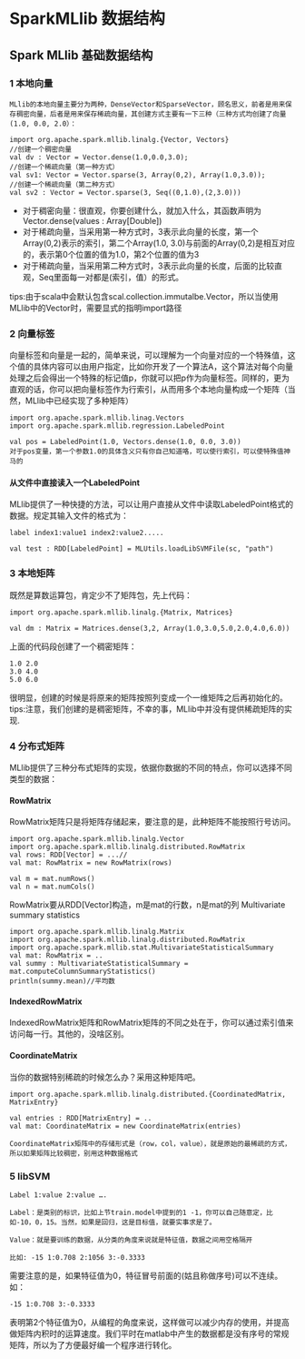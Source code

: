 # SparkMLlib 数据结构

## Spark MLlib 基础数据结构

### 1 本地向量

```
MLlib的本地向量主要分为两种，DenseVector和SparseVector，顾名思义，前者是用来保存稠密向量，后者是用来保存稀疏向量，其创建方式主要有一下三种（三种方式均创建了向量(1.0, 0.0, 2.0）：
```

```
import org.apache.spark.mllib.linalg.{Vector, Vectors}  
//创建一个稠密向量  
val dv : Vector = Vector.dense(1.0,0.0,3.0);  
//创建一个稀疏向量（第一种方式）  
val sv1: Vector = Vector.sparse(3, Array(0,2), Array(1.0,3.0));  
//创建一个稀疏向量（第二种方式）  
val sv2 : Vector = Vector.sparse(3, Seq((0,1.0),(2,3.0)))  
```

* 对于稠密向量：很直观，你要创建什么，就加入什么，其函数声明为Vector.dense(values : Array\[Double])
* 对于稀疏向量，当采用第一种方式时，3表示此向量的长度，第一个Array(0,2)表示的索引，第二个Array(1.0, 3.0)与前面的Array(0,2)是相互对应的，表示第0个位置的值为1.0，第2个位置的值为3
* 对于稀疏向量，当采用第二种方式时，3表示此向量的长度，后面的比较直观，Seq里面每一对都是(索引，值）的形式。

tips:由于scala中会默认包含scal.collection.immutalbe.Vector，所以当使用MLlib中的Vector时，需要显式的指明import路径

### 2 向量标签

向量标签和向量是一起的，简单来说，可以理解为一个向量对应的一个特殊值，这个值的具体内容可以由用户指定，比如你开发了一个算法A，这个算法对每个向量处理之后会得出一个特殊的标记值p，你就可以把p作为向量标签。同样的，更为直观的话，你可以把向量标签作为行索引，从而用多个本地向量构成一个矩阵（当然，MLlib中已经实现了多种矩阵）

```
import org.apache.spark.mllib.linag.Vectors  
import org.apache.spark.mllib.regression.LabeledPoint  
  
val pos = LabeledPoint(1.0, Vectors.dense(1.0, 0.0, 3.0))  
对于pos变量，第一个参数1.0的具体含义只有你自己知道咯，可以使行索引，可以使特殊值神马的
```

#### 从文件中直接读入一个LabeledPoint

MLlib提供了一种快捷的方法，可以让用户直接从文件中读取LabeledPoint格式的数据。规定其输入文件的格式为：

```
label index1:value1 index2:value2.....  
```

```
val test : RDD[LabeledPoint] = MLUtils.loadLibSVMFile(sc, "path")  
```

### 3 本地矩阵

既然是算数运算包，肯定少不了矩阵包，先上代码：

```
import org.apache.spark.mllib.linalg.{Matrix, Matrices}  
  
val dm : Matrix = Matrices.dense(3,2, Array(1.0,3.0,5.0,2.0,4.0,6.0)) 
```

上面的代码段创建了一个稠密矩阵：

```
1.0	2.0
3.0	4.0
5.0	6.0
```

很明显，创建的时候是将原来的矩阵按照列变成一个一维矩阵之后再初始化的。 tips:注意，我们创建的是稠密矩阵，不幸的事，MLlib中并没有提供稀疏矩阵的实现.

### 4 分布式矩阵

MLlib提供了三种分布式矩阵的实现，依据你数据的不同的特点，你可以选择不同类型的数据：

#### RowMatrix

RowMatrix矩阵只是将矩阵存储起来，要注意的是，此种矩阵不能按照行号访问。

```
import org.apache.spark.mllib.linalg.Vector  
import org.apache.spark.mllib.linalg.distributed.RowMatrix  
val rows: RDD[Vector] = ...//  
val mat: RowMatrix = new RowMatrix(rows)  
  
val m = mat.numRows()  
val n = mat.numCols()  
```

RowMatrix要从RDD\[Vector]构造，m是mat的行数，n是mat的列 Multivariate summary statistics

```
import org.apache.spark.mllib.linalg.Matrix  
import org.apache.spark.mllib.linalg.distributed.RowMatrix  
import org.apache.spark.mllib.stat.MultivariateStatisticalSummary  
val mat: RowMatrix = ..  
val summy : MultivariateStatisticalSummary = mat.computeColumnSummaryStatistics()  
println(summy.mean)//平均数  
```

#### IndexedRowMatrix

IndexedRowMatrix矩阵和RowMatrix矩阵的不同之处在于，你可以通过索引值来访问每一行。其他的，没啥区别。

#### CoordinateMatrix

当你的数据特别稀疏的时候怎么办？采用这种矩阵吧。

```
import org.apache.spark.mllib.linalg.distributed.{CoordinatedMatrix, MatrixEntry}  
  
val entries : RDD[MatrixEntry] = ..  
val mat: CoordinateMatrix = new CoordinateMatrix(entries)

CoordinateMatrix矩阵中的存储形式是（row，col，value），就是原始的最稀疏的方式，所以如果矩阵比较稠密，别用这种数据格式
```

### 5 libSVM

```
Label 1:value 2:value ….

Label：是类别的标识，比如上节train.model中提到的1 -1，你可以自己随意定，比如-10，0，15。当然，如果是回归，这是目标值，就要实事求是了。

Value：就是要训练的数据，从分类的角度来说就是特征值，数据之间用空格隔开

比如: -15 1:0.708 2:1056 3:-0.3333
```

需要注意的是，如果特征值为0，特征冒号前面的(姑且称做序号)可以不连续。如：

&#x20;`-15 1:0.708 3:-0.3333`&#x20;

表明第2个特征值为0，从编程的角度来说，这样做可以减少内存的使用，并提高做矩阵内积时的运算速度。我们平时在matlab中产生的数据都是没有序号的常规矩阵，所以为了方便最好编一个程序进行转化。
